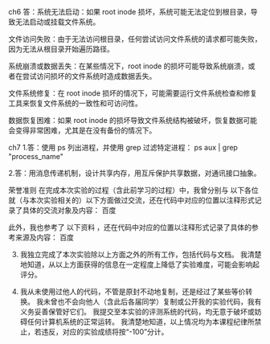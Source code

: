 ch6
答：系统无法启动：如果 root inode 损坏，系统可能无法定位到根目录，导致无法启动或挂载文件系统。

文件访问失败：由于无法访问根目录，任何尝试访问文件系统的请求都可能失败，因为无法从根目录开始遍历路径。

系统崩溃或数据丢失：在某些情况下，root inode 的损坏可能导致系统崩溃，或者在尝试访问损坏的文件系统时造成数据丢失。

文件系统修复：在 root inode 损坏的情况下，可能需要运行文件系统检查和修复工具来恢复文件系统的一致性和可访问性。

数据恢复困难：如果 root inode 的损坏导致文件系统结构被破坏，恢复数据可能会变得非常困难，尤其是在没有备份的情况下。

ch7
1.答：使用 ps 列出进程，并使用 grep 过滤特定进程：
ps aux | grep "process_name"

2.答：用消息传递机制，设计共享内存，用互斥保护共享数据，对通讯接口抽象。

荣誉准则
在完成本次实验的过程（含此前学习的过程）中，我曾分别与 以下各位 就（与本次实验相关的）以下方面做过交流，还在代码中对应的位置以注释形式记录了具体的交流对象及内容：
百度

此外，我也参考了 以下资料 ，还在代码中对应的位置以注释形式记录了具体的参考来源及内容：
百度

3. 我独立完成了本次实验除以上方面之外的所有工作，包括代码与文档。 我清楚地知道，从以上方面获得的信息在一定程度上降低了实验难度，可能会影响起评分。

4. 我从未使用过他人的代码，不管是原封不动地复制，还是经过了某些等价转换。 我未曾也不会向他人（含此后各届同学）复制或公开我的实验代码，我有义务妥善保管好它们。 我提交至本实验的评测系统的代码，均无意于破坏或妨碍任何计算机系统的正常运转。 我清楚地知道，以上情况均为本课程纪律所禁止，若违反，对应的实验成绩将按“-100”分计。